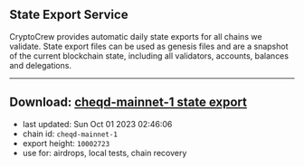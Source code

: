 ## State Export Service
CryptoCrew provides automatic daily state exports for all chains we validate. State export files can be used as genesis files and are a snapshot of the current blockchain state, including all validators, accounts, balances and delegations.

---
**Download: [cheqd-mainnet-1 state export](https://dl.ccvalidators.com/SERVICE/cheqd/cheqd-mainnet-1_export_10002723.json)**
---

- last updated: Sun Oct 01 2023 02:46:06
- chain id: `cheqd-mainnet-1`
- export height: `10002723`
- use for: airdrops, local tests, chain recovery
